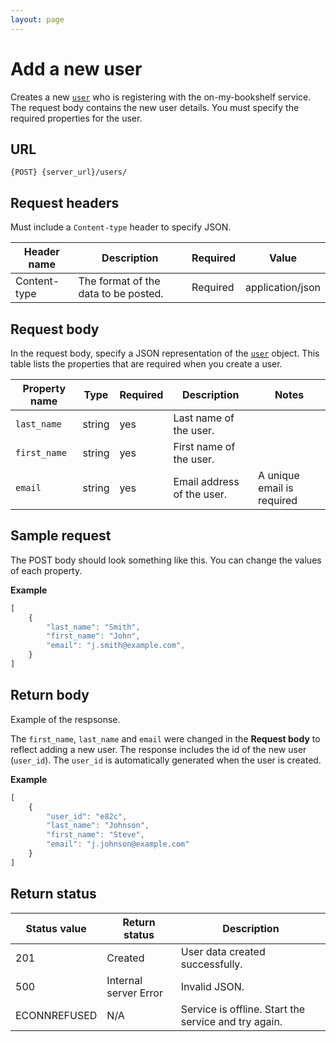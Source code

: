 ```yaml
---
layout: page
---
```


# Add a new user

Creates a new [`user`](user.md) who is registering with the on-my-bookshelf service.
The request body contains the new user details. 
You must specify the required properties for the user. 

## URL

```shell
{POST} {server_url}/users/
```

## Request headers

Must include a `Content-type` header to specify JSON.

| Header name | Description | Required | Value |
| -------------- | ------ | ------------ |------------ |
| Content-type | The format of the data to be posted. | Required | application/json |

## Request body

In the request body, specify a JSON representation of the [`user`](user.md) object. This table lists the properties that are required when you create a user. 

| Property name       | Type   | Required | Description                | Notes |
| -------------- | ------ | -------- | -------------------------- | ----- |
| `last_name`      | string | yes      | Last name of the user.     |       | 
| `first_name`     | string | yes      | First name of the user.    |       |
| `email`          | string | yes      | Email address of the user. | A unique email is required |

## Sample request

The POST body should look something like this. You can change the values of each property.

**Example**

```js
[
    {
        "last_name": "Smith",
        "first_name": "John",
        "email": "j.smith@example.com",
    }
]
```

## Return body

Example of the respsonse. 

The `first_name`, `last_name` and `email` were changed in the **Request body** to reflect adding a new user. The response includes the id of the new user (`user_id`). The `user_id` is automatically generated when the user is created.

**Example**

```js
[
    {
        "user_id": "e82c",
        "last_name": "Johnson",
        "first_name": "Steve",
        "email": "j.johnson@example.com"
    }
]
```
## Return status

| Status value | Return status | Description |
| ------------- | ----------- | ----------- |
| 201 | Created | User data created successfully. |
| 500 | Internal server Error | Invalid JSON. |
| ECONNREFUSED | N/A | Service is offline. Start the service and try again. |
